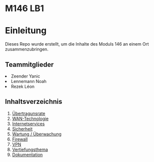 # M146 LB1

<h1>Einleitung</h1>


Dieses Repo wurde erstellt, um die Inhalte des Moduls 146 an einem Ort zusammenzubringen.

<h2>Teammitglieder</h2

- Zeender Yanic 
- Lennemann Noah
- Rezek Léon

<h2>Inhaltsverzeichnis</h2>

1. <a href="https://github.com/Leon-tbz/M146/blob/main/Übertragunsrate.md">Übertragunsrate</a>
2. <a href="https://github.com/Leon-tbz/M146/blob/main/WAN-Technologie.md">WAN-Technologie</a>
3. <a href="https://github.com/Leon-tbz/M146/blob/main/Internetservices.md">Internetservices</a>
4. <a href="https://github.com/Leon-tbz/M146/blob/main/Sicherheit.md">Sicherheit</a>
5. <a href="https://github.com/Leon-tbz/M146/blob/main/Überwachung.md">Wartung / Überwachung</a>
6. <a href="https://github.com/Leon-tbz/M146/blob/main/Firewall.md">Firewall</a>
7. <a href="https://github.com/Leon-tbz/M146/blob/main/VPN.md">VPN</a>
8. <a href="https://github.com/Leon-tbz/M146/blob/main/Vertiefungsthema.md">Vertiefungsthema</a>
9. <a href="https://github.com/Leon-tbz/M146/blob/main/Dokumentation.md">Dokumentation</a>
